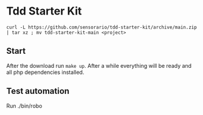 # Tdd Starter Kit

```
curl -L https://github.com/sensorario/tdd-starter-kit/archive/main.zip | tar xz ; mv tdd-starter-kit-main <project>
```

## Start

After the download run `make up`. After a while everything will be ready and all php dependencies installed.

## Test automation

Run ./bin/robo 
